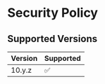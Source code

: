 # Security Policy

## Supported Versions

| Version | Supported          |
| ------- | ------------------ |
|  10.y.z | :white_check_mark: |
